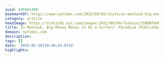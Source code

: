 ```yaml
---
uuid: 645601400
bookmarkOf: https://www.nytimes.com/2022/09/02/style/in-montauk-big-money-moves-in-on-a-surfers-paradise.html
category: article
headImage: https://static01.nyt.com/images/2022/09/04/fashion/31MONTAUK1/31MONTAUK1-largeHorizontalJumbo.jpg?year=2022&h=683&w=1024&s=16b1a51d52262c820b5615c5fe0e674e63aff26cf0836e62762a76279ec4d8ed&k=ZQJBKqZ0VN
title: In Montauk, Big Money Moves In On a Surfers’ Paradise (Published 2022)
domain: nytimes.com
description:
tags: []
date: '2023-01-26T19:49:24.074Z'
highlights:
---
```




